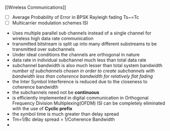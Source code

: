 [[Wireless Communications]]

- [ ] Average Probability of Error in BPSK Rayleigh fading Ts~=Tc
- [ ] Multicarrier modulation schemes ISI
- Uses multiple parallel sub channels instead of a single channel for wireless high data rate communication
- transmitted bitstream is split up into many different substreams to be transmitted over subchannels 
- Under ideal conditions the channels are orthogonal in nature
- data rate in individual subchannel much less than total data rate
- subchannel bandwidth is also much lesser than total system bandwidth *number of subchannels chosen in order to create subchannels with bandwidth less than coherence bandwidth for relatively flat fading*
- the Inter Symbol Interference is reduced due to the closeness to coherence bandwidth 
- the subchannels need not be **continuous**
- is efficiently implemented in digital communication in Orthogonal Frequency Division Multiplexing(OFDM) ISI can be completely eliminated with the use of **Cyclic prefix**
- the symbol time is much greater than delay spread  
- Tm=1/Bc delay spread = 1/Coherence Bandwidth
- 